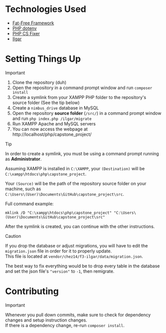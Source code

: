 # Technologies Used
- [Fat-Free Framework](https://fatfreeframework.com/3.9/home)
- [PHP dotenv](https://github.com/vlucas/phpdotenv)
- [PHP CS Fixer](https://github.com/PHP-CS-Fixer/PHP-CS-Fixer)
- [Ilgar](https://github.com/chez14/f3-ilgar)

# Setting Things Up
> [!IMPORTANT]
> 1. Clone the repository (duh)
> 2. Open the repository in a command prompt window and run `composer install`
> 3. Create a symlink from your XAMPP PHP folder to the repository's source folder (See the tip below)
> 4. Create a `nimbus_drive` database in MySQL
> 5. Open the repository **source folder** (`/src/`) in a command prompt window and run `php index.php /ilgar/migrate`
> 6. Run XAMPP Apache and MySQL servers
> 7. You can now access the webpage at http://localhost/php/capstone_project/

> [!TIP]
> In order to create a symlink, you must be using a command prompt running as **Administrator**.
>
> Assuming XAMPP is installed in `C:\XAMPP`, your `(Destination)` will be \
> `C:\xampp\htdocs\php\capstone_project`.
>
> Your `(Source)` will be the path of the repository source folder on your machine, such as \
> `C:\Users\(User)\Documents\GitHub\capstone_project\src`.
>
> Full command example:
> ```
> mklink /D "C:\xampp\htdocs\php\capstone_project" "C:\Users\(User)\Documents\GitHub\capstone_project\src"
> ```
> After the symlink is created, you can continue with the other instructions.

> [!CAUTION]
> If you drop the database or adjust migrations, you will have to edit the `migration.json` file in order for it to properly update. \
> This file is located at `vendor/chez14/f3-ilgar/data/migration.json`.
>
> The best way to fix everything would be to drop every table in the database and set the json file's `"version"` to `-1`, then remigrate.

# Contributing
> [!IMPORTANT]
> Whenever you pull down commits, make sure to check for dependency changes and setup instruction changes. \
> If there is a dependency change, re-run `composer install`.
